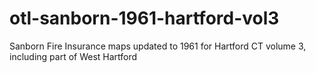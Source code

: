 # otl-sanborn-1961-hartford-vol3
Sanborn Fire Insurance maps updated to 1961 for Hartford CT volume 3, including part of West Hartford
